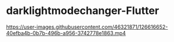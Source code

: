 # darklightmodechanger-Flutter



https://user-images.githubusercontent.com/46321871/126616652-40efba4b-0b7b-496b-a956-3742778e1863.mp4

